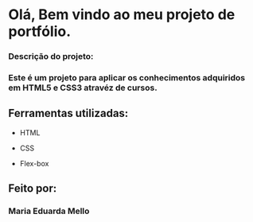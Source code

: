 # Olá, Bem vindo ao meu projeto de portfólio.

<h3>
Descrição do projeto:
</h3>

<h3>
  Este é um projeto para aplicar os conhecimentos adquiridos em HTML5 e CSS3 atravéz de cursos.
</h3>

## Ferramentas utilizadas:

* HTML

* CSS

* Flex-box

## Feito por:

### Maria Eduarda Mello

